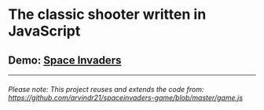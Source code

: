 # **The classic shooter written in JavaScript**
## Demo: [Space Invaders](http://sashagoldenson.com/#spaceinvaders)
---
###### Please note: This project reuses and extends the code from: https://github.com/arvindr21/spaceinvaders-game/blob/master/game.js
